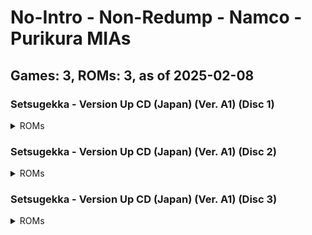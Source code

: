 # No-Intro - Non-Redump - Namco - Purikura MIAs
## Games: 3, ROMs: 3, as of 2025-02-08
### Setsugekka - Version Up CD (Japan) (Ver. A1) (Disc 1)
<details>
<summary>ROMs</summary>

- Setsugekka - Version Up CD (Japan) (Ver. A1) (Disc 1).bin, CRC: 5d586a4f
</details>

### Setsugekka - Version Up CD (Japan) (Ver. A1) (Disc 2)
<details>
<summary>ROMs</summary>

- Setsugekka - Version Up CD (Japan) (Ver. A1) (Disc 2).bin, CRC: 0bbc947c
</details>

### Setsugekka - Version Up CD (Japan) (Ver. A1) (Disc 3)
<details>
<summary>ROMs</summary>

- Setsugekka - Version Up CD (Japan) (Ver. A1) (Disc 3).bin, CRC: 80a9f79d
</details>

